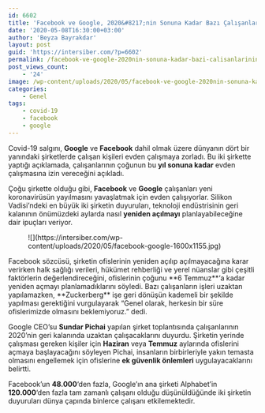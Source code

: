 ```yaml
---
id: 6602
title: 'Facebook ve Google, 2020&#8217;nin Sonuna Kadar Bazı Çalışanlarının Uzaktan Çalışmasına İzin Verecek'
date: '2020-05-08T16:30:00+03:00'
author: 'Beyza Bayrakdar'
layout: post
guid: 'https://intersiber.com/?p=6602'
permalink: /facebook-ve-google-2020nin-sonuna-kadar-bazi-calisanlarinin-uzaktan-calismasina-izin-verecek/
post_views_count:
    - '24'
image: /wp-content/uploads/2020/05/facebook-ve-google-2020nin-sonuna-kadar-bazi-calisanlarinin-uzaktan-calismasina-izin-verecek.gif
categories:
    - Genel
tags:
    - covid-19
    - facebook
    - google
---
```


Covid-19 salgını, **Google** ve **Facebook** dahil olmak üzere dünyanın dört bir yanındaki şirketlerde çalışan kişileri evden çalışmaya zorladı. Bu iki şirkette yaptığı açıklamada, çalışanlarının çoğunun bu **yıl sonuna kadar** evden çalışmasına izin vereceğini açıkladı.

Çoğu şirkette olduğu gibi, **Facebook** ve **Google** çalışanları yeni koronavirüsün yayılmasını yavaşlatmak için evden çalışıyorlar. Silikon Vadisi’ndeki en büyük iki şirketin duyuruları, teknoloji endüstrisinin geri kalanının önümüzdeki aylarda nasıl **yeniden açılmayı** planlayabileceğine dair ipuçları veriyor.

<figure class="wp-block-image size-large">![](https://intersiber.com/wp-content/uploads/2020/05/facebook-google-1600x1155.jpg)</figure>Facebook sözcüsü, şirketin ofislerinin yeniden açılıp açılmayacağına karar verirken halk sağlığı verileri, hükümet rehberliği ve yerel nüanslar gibi çeşitli faktörlerin değerlendireceğini, ofislerinin çoğunu **6 Temmuz**‘a kadar yeniden açmayı planlamadıklarını söyledi. Bazı çalışanların işleri uzaktan yapılamazken, **Zuckerberg** işe geri dönüşün kademeli bir şekilde yapılması gerektiğini vurgulayarak “Genel olarak, herkesin bir süre ofislerimizde olmasını beklemiyoruz.” dedi.

Google CEO’su **Sundar Pichai** yapılan şirket toplantısında çalışanlarının 2020’nin geri kalanında uzaktan çalışacaklarını duyurdu. Şirketin yerinde çalışması gereken kişiler için **Haziran** veya **Temmuz** aylarında ofislerini açmaya başlayacağını söyleyen Pichai, insanların birbirleriyle yakın temasta olmasını engellemek için ofislerine **ek güvenlik önlemleri** uygulayacaklarını belirtti.

Facebook’un **48.000**‘den fazla, Google’ın ana şirketi Alphabet’in **120.000**‘den fazla tam zamanlı çalışanı olduğu düşünüldüğünde iki şirketin duyuruları dünya çapında binlerce çalışanı etkilemektedir.